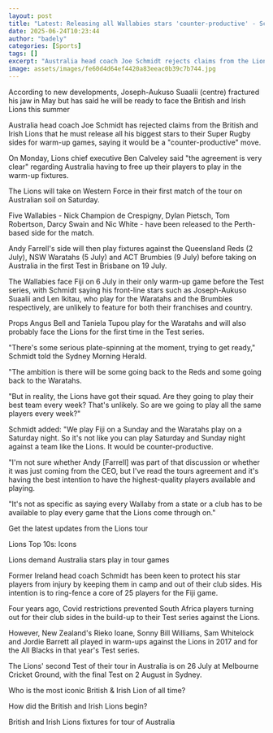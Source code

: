 ```yaml
---
layout: post
title: "Latest: Releasing all Wallabies stars 'counter-productive' - Schmidt"
date: 2025-06-24T10:23:44
author: "badely"
categories: [Sports]
tags: []
excerpt: "Australia head coach Joe Schmidt rejects claims from the Lions camp that he must release all his top players to their Super Rugby sides for warm-up ga"
image: assets/images/fe60d4d64ef4420a83eeac0b39c7b744.jpg
---
```


According to new developments, Joseph-Aukuso Suaalii (centre) fractured his jaw in May but has said he will be ready to face the British and Irish Lions this summer

Australia head coach Joe Schmidt has rejected claims from the British and Irish Lions that he must release all his biggest stars to their Super Rugby sides for warm-up games, saying it would be a "counter-productive" move.

On Monday, Lions chief executive Ben Calveley said "the agreement is very clear" regarding Australia having to free up their players to play in the warm-up fixtures.

The Lions will take on Western Force in their first match of the tour on Australian soil on Saturday.

Five Wallabies - Nick Champion de Crespigny, Dylan Pietsch, Tom Robertson, Darcy Swain and Nic White - have been released to the Perth-based side for the match.

Andy Farrell's side will then play fixtures against the Queensland Reds (2 July), NSW Waratahs (5 July) and ACT Brumbies (9 July) before taking on Australia in the first Test in Brisbane on 19 July.

The Wallabies face Fiji on 6 July in their only warm-up game before the Test series, with Schmidt saying his front-line stars such as Joseph-Aukuso Suaalii and Len Ikitau, who play for the Waratahs and the Brumbies respectively, are unlikely to feature for both their franchises and country.

Props Angus Bell and Taniela Tupou play for the Waratahs and will also probably face the Lions for the first time in the Test series.

"There's some serious plate-spinning at the moment, trying to get ready," Schmidt told the Sydney Morning Herald.

"The ambition is there will be some going back to the Reds and some going back to the Waratahs.

"But in reality, the Lions have got their squad. Are they going to play their best team every week? That's unlikely. So are we going to play all the same players every week?"

Schmidt added: "We play Fiji on a Sunday and the Waratahs play on a Saturday night. So it's not like you can play Saturday and Sunday night against a team like the Lions. It would be counter-productive.

"I'm not sure whether Andy [Farrell] was part of that discussion or whether it was just coming from the CEO, but I've read the tours agreement and it's having the best intention to have the highest-quality players available and playing.

"It's not as specific as saying every Wallaby from a state or a club has to be available to play every game that the Lions come through on."

Get the latest updates from the Lions tour

Lions Top 10s: Icons

Lions demand Australia stars play in tour games

Former Ireland head coach Schmidt has been keen to protect his star players from injury by keeping them in camp and out of their club sides. His intention is to ring-fence a core of 25 players for the Fiji game.

Four years ago, Covid restrictions prevented South Africa players turning out for their club sides in the build-up to their Test series against the Lions.

However, New Zealand's Rieko Ioane, Sonny Bill Williams, Sam Whitelock and Jordie Barrett all played in warm-ups against the Lions in 2017 and for the All Blacks in that year's Test series.

The Lions' second Test of their tour in Australia is on 26 July at Melbourne Cricket Ground, with the final Test on 2 August in Sydney.

Who is the most iconic British & Irish Lion of all time?

How did the British and Irish Lions begin?

British and Irish Lions fixtures for tour of Australia

